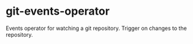 # git-events-operator
Events operator for watching a git repository. Trigger on changes to the repository.
